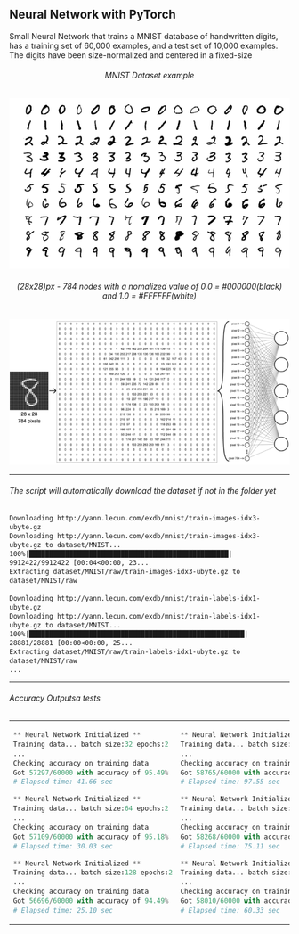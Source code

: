 ## Neural Network with PyTorch

Small Neural Network that trains a MNIST database of handwritten digits, has a training set of 60,000 examples, and a test set of 10,000 examples. The digits have been size-normalized and centered in a fixed-size 

<center>

###### MNIST Dataset example
<img src="images/MNIST_examples.png"/>

###### (28x28)px - 784 nodes with a nomalized value of 0.0 = #000000(black) and 1.0 = #FFFFFF(white)
<img src="images/input_layer.png"/>
</center>

---

###### The script will automatically download the dataset if not in the folder yet

```
Downloading http://yann.lecun.com/exdb/mnist/train-images-idx3-ubyte.gz
Downloading http://yann.lecun.com/exdb/mnist/train-images-idx3-ubyte.gz to dataset/MNIST...
100%|██████████████████████████████████████████████████| 9912422/9912422 [00:04<00:00, 23...
Extracting dataset/MNIST/raw/train-images-idx3-ubyte.gz to dataset/MNIST/raw

Downloading http://yann.lecun.com/exdb/mnist/train-labels-idx1-ubyte.gz
Downloading http://yann.lecun.com/exdb/mnist/train-labels-idx1-ubyte.gz to dataset/MNIST...
100%|██████████████████████████████████████████████████████| 28881/28881 [00:00<00:00, 25...
Extracting dataset/MNIST/raw/train-labels-idx1-ubyte.gz to dataset/MNIST/raw
...
```

---
###### Accuracy Outputsa tests

<Table><td>

```python
** Neural Network Initialized **
Training data... batch size:32 epochs:2
...
Checking accuracy on training data 
Got 57297/60000 with accuracy of 95.49% 
# Elapsed time: 41.66 sec
```
```python
** Neural Network Initialized ** 
Training data... batch size:64 epochs:2
...
Checking accuracy on training data 
Got 57109/60000 with accuracy of 95.18% 
# Elapsed time: 30.03 sec
```
```python
** Neural Network Initialized ** 
Training data... batch size:128 epochs:2
...
Checking accuracy on training data 
Got 56696/60000 with accuracy of 94.49% 
# Elapsed time: 25.10 sec
```
</td><td>

```python
** Neural Network Initialized ** 
Training data... batch size:32 epochs:5
...
Checking accuracy on training data 
Got 58765/60000 with accuracy of 97.94% 
# Elapsed time: 97.55 sec
```
```python
** Neural Network Initialized ** 
Training data... batch size:64 epochs:5
...
Checking accuracy on training data 
Got 58268/60000 with accuracy of 97.11% 
# Elapsed time: 75.11 sec
```
```python
** Neural Network Initialized ** 
Training data... batch size:128 epochs:5
...
Checking accuracy on training data 
Got 58010/60000 with accuracy of 96.68% 
# Elapsed time: 60.33 sec
```
</td></Table>